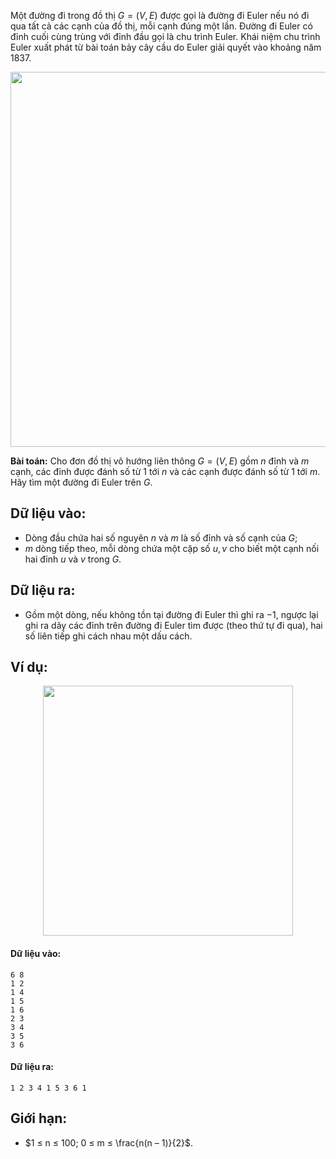Một đường đi trong đồ thị $G=(V, E)$ được gọi là đường đi Euler nếu nó đi qua tất cả các cạnh của đồ thị, mỗi cạnh đúng một lần. Đường đi Euler có đỉnh cuối cùng trùng với đỉnh đầu gọi là chu trình Euler. Khái niệm chu trình Euler xuất phát từ bài toán bảy cây cầu do Euler giải quyết vào khoảng năm $1837$.
<center><img src="/images/problems/545/EULERPATH1.png" width="600px" /></center>

**Bài toán:** Cho đơn đồ thị vô hướng liên thông $G = (V, E)$ gồm $n$ đỉnh và $m$ cạnh, các đỉnh được đánh số từ $1$ tới $n$ và các cạnh được đánh số từ $1$ tới $m$. Hãy tìm một đường đi Euler trên $G$.

## Dữ liệu vào:
- Dòng đầu chứa hai số nguyên $n$ và $m$ là số đỉnh và số cạnh của $G$;
- $m$ dòng tiếp theo, mỗi dòng chứa một cặp số $u, v$ cho biết một cạnh nối hai đỉnh $u$ và $v$ trong $G$.

## Dữ liệu ra:
- Gồm một dòng, nếu không tồn tại đường đi Euler thì ghi ra $-1$, ngược lại ghi ra dãy các đỉnh trên đường đi Euler tìm được (theo thứ tự đi qua), hai số liên tiếp ghi cách nhau một dấu cách.

## Ví dụ:
<center><img src="/images/problems/545/EULERPATH2.svg" width="400px" /></center>

#### Dữ liệu vào:
```
6 8
1 2
1 4
1 5
1 6
2 3
3 4
3 5
3 6
```

#### Dữ liệu ra:
```
1 2 3 4 1 5 3 6 1
```

## Giới hạn:
- $1 ≤ n ≤ 100; 0 ≤ m ≤ \frac{n(n – 1)}{2}$.